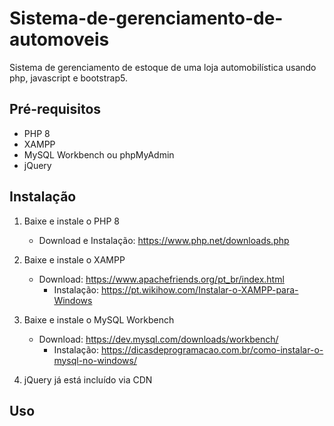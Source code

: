 # Sistema-de-gerenciamento-de-automoveis

Sistema de gerenciamento de estoque de uma loja automobilística usando php, javascript e bootstrap5.

## Pré-requisitos

- PHP 8
- XAMPP
- MySQL Workbench ou phpMyAdmin
- jQuery

## Instalação

1. Baixe e instale o PHP 8 
   - Download e Instalação: https://www.php.net/downloads.php

2. Baixe e instale o XAMPP
   - Download: https://www.apachefriends.org/pt_br/index.html
     - Instalação: https://pt.wikihow.com/Instalar-o-XAMPP-para-Windows

3. Baixe e instale o MySQL Workbench
   - Download: https://dev.mysql.com/downloads/workbench/
     - Instalação: https://dicasdeprogramacao.com.br/como-instalar-o-mysql-no-windows/

4. jQuery já está incluído via CDN

## Uso

